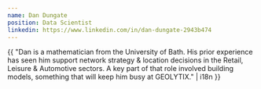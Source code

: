 ```yaml
---
name: Dan Dungate
position: Data Scientist
linkedin: https://www.linkedin.com/in/dan-dungate-2943b474
---
```


{{ "Dan is a mathematician from the University of Bath. His prior experience has seen him support network strategy & location decisions in the Retail, Leisure & Automotive sectors. A key part of that role involved building models, something that will keep him busy at GEOLYTIX." | i18n }}
